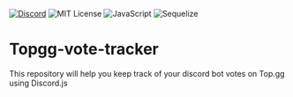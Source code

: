 [![Discord](https://img.shields.io/badge/Discord_server-7289DA?style=for-the-badge)]([https://discord.com/users/YOURUSERID](https://discord.gg/W7zen4gGbv))
![MIT License](https://img.shields.io/badge/MIT-green?style=for-the-badge)
![JavaScript](https://img.shields.io/badge/javascript-%23323330.svg?style=for-the-badge&logo=javascript&logoColor=%23F7DF1E)
![Sequelize](https://img.shields.io/badge/Sequelize-52B0E7?style=for-the-badge&logo=Sequelize&logoColor=white)

# Topgg-vote-tracker
This repository will help you keep track of your discord bot votes on Top.gg using Discord.js

